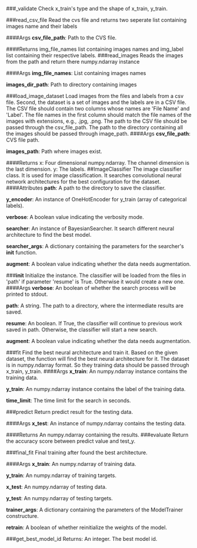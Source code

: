 ###_validate
Check x_train's type and the shape of x_train, y_train.

###read_csv_file
Read the cvs file and returns two seperate list containing images name and their labels

####Args
**csv_file_path**: Path to the CVS file.

####Returns
img_file_names list containing images names and img_label list containing their respective labels.
###read_images
Reads the images from the path and return there numpy.ndarray instance

####Args
**img_file_names**: List containing images names

**images_dir_path**: Path to directory containing images

###load_image_dataset
Load images from the files and labels from a csv file.
Second, the dataset is a set of images and the labels are in a CSV file. The CSV file should contain two columns whose names are 'File Name' and 'Label'. The file names in the first column should match the file names of the images with extensions, e.g., .jpg, .png. The path to the CSV file should be passed through the csv_file_path. The path to the directory containing all the images should be passed through image_path.
####Args
**csv_file_path**: CVS file path.

**images_path**: Path where images exist.

####Returns
x: Four dimensional numpy.ndarray. The channel dimension is the last dimension. y: The labels.
##ImageClassifier
The image classifier class.
It is used for image classification. It searches convolutional neural network architectures for the best configuration for the dataset.
####Attributes
**path**: A path to the directory to save the classifier.

**y_encoder**: An instance of OneHotEncoder for y_train (array of categorical labels).

**verbose**: A boolean value indicating the verbosity mode.

**searcher**: An instance of BayesianSearcher. It search different
    neural architecture to find the best model.

**searcher_args**: A dictionary containing the parameters for the searcher's __init__ function.

**augment**: A boolean value indicating whether the data needs augmentation.

###__init__
Initialize the instance.
The classifier will be loaded from the files in 'path' if parameter 'resume' is True. Otherwise it would create a new one.
####Args
**verbose**: An boolean of whether the search process will be printed to stdout.

**path**: A string. The path to a directory, where the intermediate results are saved.

**resume**: An boolean. If True, the classifier will continue to previous work saved in path.
    Otherwise, the classifier will start a new search.

**augment**: A boolean value indicating whether the data needs augmentation.

###fit
Find the best neural architecture and train it.
Based on the given dataset, the function will find the best neural architecture for it. The dataset is in numpy.ndarray format. So they training data should be passed through x_train, y_train.
####Args
**x_train**: An numpy.ndarray instance contains the training data.

**y_train**: An numpy.ndarray instance contains the label of the training data.

**time_limit**: The time limit for the search in seconds.

###predict
Return predict result for the testing data.

####Args
**x_test**: An instance of numpy.ndarray contains the testing data.

####Returns
An numpy.ndarray containing the results.
###evaluate
Return the accuracy score between predict value and test_y.

###final_fit
Final training after found the best architecture.

####Args
**x_train**: An numpy.ndarray of training data.

**y_train**: An numpy.ndarray of training targets.

**x_test**: An numpy.ndarray of testing data.

**y_test**: An numpy.ndarray of testing targets.

**trainer_args**: A dictionary containing the parameters of the ModelTrainer constructure.

**retrain**: A boolean of whether reinitialize the weights of the model.

###get_best_model_id
Returns: An integer. The best model id.

